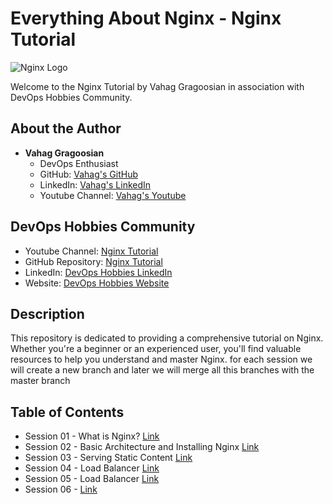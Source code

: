 # Everything About Nginx - Nginx Tutorial

![Nginx Logo](https://www.nginx.com/wp-content/uploads/2021/08/NGINX-Part-of-F5-horiz-black-type-1.svg)

Welcome to the Nginx Tutorial by Vahag Gragoosian in association with DevOps Hobbies Community.

## About the Author

- **Vahag Gragoosian**
  - DevOps Enthusiast
  - GitHub: [Vahag's GitHub](https://github.com/Vahaggn)
  - LinkedIn: [Vahag's LinkedIn](https://www.linkedin.com/in/vahag-gragosian/)
  - Youtube Channel: [Vahag's Youtube](https://www.youtube.com/@vahaggn)

## DevOps Hobbies Community

- Youtube Channel: [Nginx Tutorial](https://www.youtube.com/channel/UCve--OvdZ5YROq4BEKyedCw)
- GitHub Repository: [Nginx Tutorial](https://github.com/devopshobbies/nginx-tutorial)
- LinkedIn: [DevOps Hobbies LinkedIn](https://www.linkedin.com/company/devopshobbies/)
- Website: [DevOps Hobbies Website](https://devopshobbies.com/)

## Description

This repository is dedicated to providing a comprehensive tutorial on Nginx. Whether you're a beginner or an experienced user, you'll find valuable resources to help you understand and master Nginx.
for each session we will create a new branch and later we will merge all this branches with the master branch

## Table of Contents

- Session 01 - What is Nginx? [Link](https://github.com/devopshobbies/nginx-tutorial/tree/main/Session%2001)
- Session 02 - Basic Architecture and Installing Nginx [Link](https://github.com/devopshobbies/nginx-tutorial/tree/main/Session%2002)
- Session 03 - Serving Static Content [Link](https://github.com/devopshobbies/nginx-tutorial/tree/main/Session%2003)
- Session 04 - Load Balancer [Link](https://github.com/devopshobbies/nginx-tutorial/tree/main/Session%2004-05)
- Session 05 - Load Balancer [Link](https://github.com/devopshobbies/nginx-tutorial/tree/main/Session%2004-05)
- Session 06 -  [Link](https://github.com/devopshobbies/nginx-tutorial/tree/main/Session%2006)